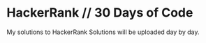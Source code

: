 # HackerRank // 30 Days of Code
My solutions to HackerRank 
Solutions will be uploaded day by day. 

